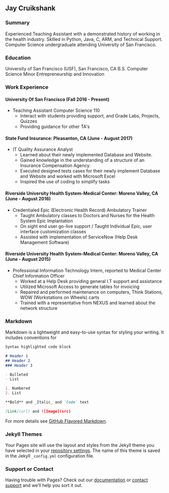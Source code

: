 ## Jay Cruikshank

### Summary
Experienced Teaching Assistant with a demonstrated history of working in the health industry. Skilled in Python, Java, C, ARM, and Technical Support. Computer Science undergraduate attending University of San Francisco. 

### Education
University of San Francisco (USF), San Francisco, CA 
B.S. Computer Science 
Minor Entrepreneurship and Innovation

### Work Experience
#### University Of San Francisco (Fall 2016 - Present)
  - Teaching Assistant Computer Science 110
    -	Interact with students providing support, and Grade Labs, Projects, Quizzes
    - Providing guidance for other TA's
#### State Fund Insurance: Pleasanton, CA (June - August 2017)
  - IT Quality Assurance Analyst
    - Learned about their newly implemented Database and Website.
    - Gained knowledge in the understanding of a structure of an Insurance Compensation Agency.
    - Executed designed tests cases for their newly implement Database and Website and worked with Microsoft Excel
    - Inspired the use of coding to simplify tasks
#### Riverside University Health System-Medical Center:  Moreno Valley, CA (June - August 2016)
  - Credentialed Epic (Electronic Health Record) Ambulatory Trainer
    - Taught Ambulatory classes to Doctors and Nurses for the Health System Epic Implantation 
    - On sight end user go-live support / Taught Individual Epic, user interface customization classes
    - Assisted with implementation of ServiceNow (Help Desk Management Software)
#### Riverside University Health System-Medical Center:  Moreno Valley, CA (June - August 2015)
  - Professional Information Technology Intern, reported to Medical Center Chief Information Officer
    - Worked at a Help Desk providing general I.T support and assistance
    - Utilized Microsoft Access to generate tables for invoicing 
    - Repaired and performed maintenance on computers, Think Stations, WOW (Workstations on Wheels) carts 
    - Trained with a representative from NEXUS and learned about the network structure


### Markdown

Markdown is a lightweight and easy-to-use syntax for styling your writing. It includes conventions for

```markdown
Syntax highlighted code block

# Header 1
## Header 2
### Header 3

- Bulleted
- List

1. Numbered
2. List

**Bold** and _Italic_ and `Code` text

[Link](url) and ![Image](src)
```

For more details see [GitHub Flavored Markdown](https://guides.github.com/features/mastering-markdown/).

### Jekyll Themes

Your Pages site will use the layout and styles from the Jekyll theme you have selected in your [repository settings](https://github.com/jaycruiks/jaycruiks.github.io/settings). The name of this theme is saved in the Jekyll `_config.yml` configuration file.

### Support or Contact

Having trouble with Pages? Check out our [documentation](https://help.github.com/categories/github-pages-basics/) or [contact support](https://github.com/contact) and we’ll help you sort it out.
